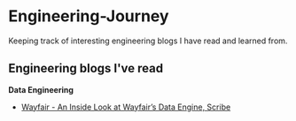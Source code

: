 # Engineering-Journey

Keeping track of interesting engineering blogs I have read and learned from. 

## Engineering blogs I've read

**Data Engineering**
* [Wayfair - An Inside Look at Wayfair’s Data Engine, Scribe](https://www.aboutwayfair.com/careers/tech-blog/an-inside-look-at-wayfairs-data-engine-scribe)

